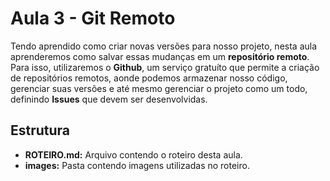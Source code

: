 # Aula 3 - Git Remoto

Tendo aprendido como criar novas versões para nosso projeto, nesta aula aprenderemos como salvar essas mudanças em um **repositório remoto**. Para isso, utilizaremos o **Github**, um serviço gratuíto que permite a criação de repositórios remotos, aonde podemos armazenar nosso código, gerenciar suas versões e até mesmo gerenciar o projeto como um todo, definindo **Issues** que devem ser desenvolvidas.

## Estrutura

- **ROTEIRO.md:** Arquivo contendo o roteiro desta aula.
- **images:** Pasta contendo imagens utilizadas no roteiro.
